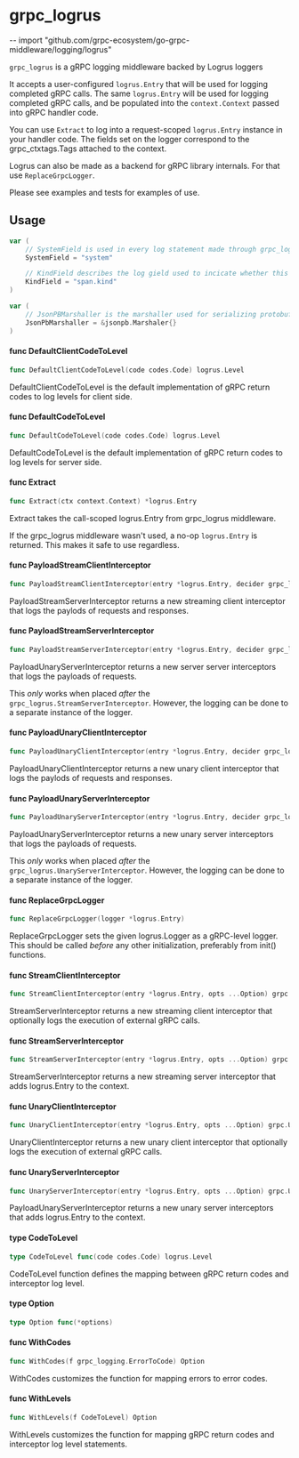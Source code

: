 # grpc_logrus
--
    import "github.com/grpc-ecosystem/go-grpc-middleware/logging/logrus"

`grpc_logrus` is a gRPC logging middleware backed by Logrus loggers

It accepts a user-configured `logrus.Entry` that will be used for logging
completed gRPC calls. The same `logrus.Entry` will be used for logging completed
gRPC calls, and be populated into the `context.Context` passed into gRPC handler
code.

You can use `Extract` to log into a request-scoped `logrus.Entry` instance in
your handler code. The fields set on the logger correspond to the
grpc_ctxtags.Tags attached to the context.

Logrus can also be made as a backend for gRPC library internals. For that use
`ReplaceGrpcLogger`.

Please see examples and tests for examples of use.

## Usage

```go
var (
	// SystemField is used in every log statement made through grpc_logrus. Can be overwritten before any initialization code.
	SystemField = "system"

	// KindField describes the log gield used to incicate whether this is a server or a client log statment.
	KindField = "span.kind"
)
```

```go
var (
	// JsonPBMarshaller is the marshaller used for serializing protobuf messages.
	JsonPbMarshaller = &jsonpb.Marshaler{}
)
```

#### func  DefaultClientCodeToLevel

```go
func DefaultClientCodeToLevel(code codes.Code) logrus.Level
```
DefaultClientCodeToLevel is the default implementation of gRPC return codes to
log levels for client side.

#### func  DefaultCodeToLevel

```go
func DefaultCodeToLevel(code codes.Code) logrus.Level
```
DefaultCodeToLevel is the default implementation of gRPC return codes to log
levels for server side.

#### func  Extract

```go
func Extract(ctx context.Context) *logrus.Entry
```
Extract takes the call-scoped logrus.Entry from grpc_logrus middleware.

If the grpc_logrus middleware wasn't used, a no-op `logrus.Entry` is returned.
This makes it safe to use regardless.

#### func  PayloadStreamClientInterceptor

```go
func PayloadStreamClientInterceptor(entry *logrus.Entry, decider grpc_logging.ClientPayloadLoggingDecider) grpc.StreamClientInterceptor
```
PayloadStreamServerInterceptor returns a new streaming client interceptor that
logs the paylods of requests and responses.

#### func  PayloadStreamServerInterceptor

```go
func PayloadStreamServerInterceptor(entry *logrus.Entry, decider grpc_logging.ServerPayloadLoggingDecider) grpc.StreamServerInterceptor
```
PayloadUnaryServerInterceptor returns a new server server interceptors that logs
the payloads of requests.

This *only* works when placed *after* the `grpc_logrus.StreamServerInterceptor`.
However, the logging can be done to a separate instance of the logger.

#### func  PayloadUnaryClientInterceptor

```go
func PayloadUnaryClientInterceptor(entry *logrus.Entry, decider grpc_logging.ClientPayloadLoggingDecider) grpc.UnaryClientInterceptor
```
PayloadUnaryClientInterceptor returns a new unary client interceptor that logs
the paylods of requests and responses.

#### func  PayloadUnaryServerInterceptor

```go
func PayloadUnaryServerInterceptor(entry *logrus.Entry, decider grpc_logging.ServerPayloadLoggingDecider) grpc.UnaryServerInterceptor
```
PayloadUnaryServerInterceptor returns a new unary server interceptors that logs
the payloads of requests.

This *only* works when placed *after* the `grpc_logrus.UnaryServerInterceptor`.
However, the logging can be done to a separate instance of the logger.

#### func  ReplaceGrpcLogger

```go
func ReplaceGrpcLogger(logger *logrus.Entry)
```
ReplaceGrpcLogger sets the given logrus.Logger as a gRPC-level logger. This
should be called *before* any other initialization, preferably from init()
functions.

#### func  StreamClientInterceptor

```go
func StreamClientInterceptor(entry *logrus.Entry, opts ...Option) grpc.StreamClientInterceptor
```
StreamServerInterceptor returns a new streaming client interceptor that
optionally logs the execution of external gRPC calls.

#### func  StreamServerInterceptor

```go
func StreamServerInterceptor(entry *logrus.Entry, opts ...Option) grpc.StreamServerInterceptor
```
StreamServerInterceptor returns a new streaming server interceptor that adds
logrus.Entry to the context.

#### func  UnaryClientInterceptor

```go
func UnaryClientInterceptor(entry *logrus.Entry, opts ...Option) grpc.UnaryClientInterceptor
```
UnaryClientInterceptor returns a new unary client interceptor that optionally
logs the execution of external gRPC calls.

#### func  UnaryServerInterceptor

```go
func UnaryServerInterceptor(entry *logrus.Entry, opts ...Option) grpc.UnaryServerInterceptor
```
PayloadUnaryServerInterceptor returns a new unary server interceptors that adds
logrus.Entry to the context.

#### type CodeToLevel

```go
type CodeToLevel func(code codes.Code) logrus.Level
```

CodeToLevel function defines the mapping between gRPC return codes and
interceptor log level.

#### type Option

```go
type Option func(*options)
```


#### func  WithCodes

```go
func WithCodes(f grpc_logging.ErrorToCode) Option
```
WithCodes customizes the function for mapping errors to error codes.

#### func  WithLevels

```go
func WithLevels(f CodeToLevel) Option
```
WithLevels customizes the function for mapping gRPC return codes and interceptor
log level statements.
